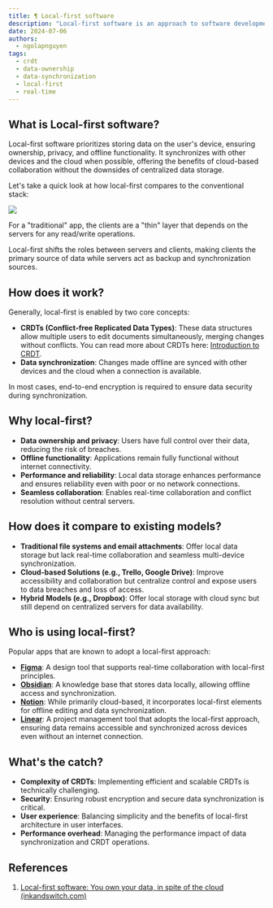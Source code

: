 ```yaml
---
title: ¶ Local-first software
description: "Local-first software is an approach to software development that emphasizes data ownership, offline functionality, and real-time collaboration. This model ensures data is primarily stored on the user's device, enhancing privacy and control while enabling seamless synchronization and collaboration without relying on continuous internet connectivity"
date: 2024-07-06
authors:
  - ngolapnguyen
tags:
  - crdt
  - data-ownership
  - data-synchronization
  - local-first
  - real-time
---
```


## What is Local-first software?

Local-first software prioritizes storing data on the user's device, ensuring ownership, privacy, and offline functionality. It synchronizes with other devices and the cloud when possible, offering the benefits of cloud-based collaboration without the downsides of centralized data storage.

Let's take a quick look at how local-first compares to the conventional stack:

![](assets/local-first-software-20240706221930408.webp)

For a "traditional" app, the clients are a "thin" layer that depends on the servers for any read/write operations.

Local-first shifts the roles between servers and clients, making clients the primary source of data while servers act as backup and synchronization sources.

## How does it work?

Generally, local-first is enabled by two core concepts:

- **CRDTs (Conflict-free Replicated Data Types)**: These data structures allow multiple users to edit documents simultaneously, merging changes without conflicts. You can read more about CRDTs here: [Introduction to CRDT](../data/introduction-to-crdt.md).
- **Data synchronization**: Changes made offline are synced with other devices and the cloud when a connection is available.

In most cases, end-to-end encryption is required to ensure data security during synchronization.

## Why local-first?

- **Data ownership and privacy**: Users have full control over their data, reducing the risk of breaches.
- **Offline functionality**: Applications remain fully functional without internet connectivity.
- **Performance and reliability**: Local data storage enhances performance and ensures reliability even with poor or no network connections.
- **Seamless collaboration**: Enables real-time collaboration and conflict resolution without central servers.

## How does it compare to existing models?

- **Traditional file systems and email attachments**: Offer local data storage but lack real-time collaboration and seamless multi-device synchronization.
- **Cloud-based Solutions (e.g., Trello, Google Drive)**: Improve accessibility and collaboration but centralize control and expose users to data breaches and loss of access.
- **Hybrid Models (e.g., Dropbox)**: Offer local storage with cloud sync but still depend on centralized servers for data availability.

## Who is using local-first?

Popular apps that are known to adopt a local-first approach:

- [**Figma**](https://figma.com/): A design tool that supports real-time collaboration with local-first principles.
- **[Obsidian](https://obsidian.md/)**: A knowledge base that stores data locally, allowing offline access and synchronization.
- **[Notion](https://www.notion.so/)**: While primarily cloud-based, it incorporates local-first elements for offline editing and data synchronization.
- **[Linear](https://linear.app/)**: A project management tool that adopts the local-first approach, ensuring data remains accessible and synchronized across devices even without an internet connection.

## What's the catch?

- **Complexity of CRDTs**: Implementing efficient and scalable CRDTs is technically challenging.
- **Security**: Ensuring robust encryption and secure data synchronization is critical.
- **User experience**: Balancing simplicity and the benefits of local-first architecture in user interfaces.
- **Performance overhead**: Managing the performance impact of data synchronization and CRDT operations.

## References

1. [Local-first software: You own your data, in spite of the cloud (inkandswitch.com)](https://www.inkandswitch.com/local-first/)
